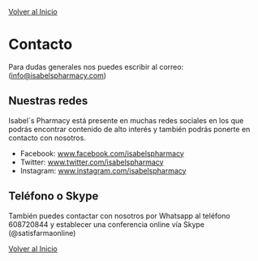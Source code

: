 [Volver al Inicio](intro.md)

# Contacto

Para dudas generales nos puedes escribir al correo: (info@isabelspharmacy.com)

## Nuestras redes

Isabel´s Pharmacy está presente en muchas redes sociales en los que podrás encontrar contenido de alto interés y también podrás ponerte en contacto con nosotros.
- Facebook: www.facebook.com/isabelspharmacy
- Twitter: www.twitter.com/isabelspharmacy
- Instagram: www.instagram.com/isabelspharmacy

## Teléfono o Skype

También puedes contactar con nosotros por Whatsapp al teléfono 608720844 y establecer una conferencia online vía Skype (@satisfarmaonline)

[Volver al Inicio](intro.md)
